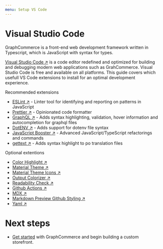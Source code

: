 ```yaml
---
menu: Setup VS Code
---
```


# Visual Studio Code

GraphCommerce is a front-end web development framework written in Typescript,
which is JavaScript with syntax for types.

[Visual Studio Code ↗](https://code.visualstudio.com/) is a code editor
redefined and optimized for building and debugging modern web applications such
as GrahCommerce. Visual Studio Code is free and available on all platforms. This
guide covers which usefull VS Code extensions to install for an optimal
development experience.

Recommended extensions

- [ESLint ↗](https://marketplace.visualstudio.com/items?itemName=dbaeumer.vscode-eslint) -
  Linter tool for identifying and reporting on patterns in JavaScript
- [Prettier ↗](https://marketplace.visualstudio.com/items?itemName=esbenp.prettier-vscode) -
  Opinionated code formatter
- [GraphQL ↗](https://marketplace.visualstudio.com/items?itemName=GraphQL.vscode-graphql) -
  Adds syntax highlighting, validation, hover information and autocompletion for
  graphql files
- [DotENV ↗](https://marketplace.visualstudio.com/items?itemName=mikestead.dotenv) -
  Adds support for dotenv file syntax
- [JavaScript Booster ↗](https://marketplace.visualstudio.com/items?itemName=sburg.vscode-javascript-booster) -
  Advanced JavaScript/TypeScript refactorings and commands
- [gettext ↗](https://marketplace.visualstudio.com/items?itemName=mrorz.language-gettext) -
  Adds syntax highlight to po translation files

Optional extentions

- [Color Highlight ↗](https://marketplace.visualstudio.com/items?itemName=naumovs.color-highlight)
- [Material Theme ↗](https://marketplace.visualstudio.com/items?itemName=Equinusocio.vsc-material-theme)
- [Material Theme Icons ↗](https://marketplace.visualstudio.com/items?itemName=Equinusocio.vsc-material-theme-icons)
- [Output Colorizer ↗](https://marketplace.visualstudio.com/items?itemName=IBM.output-colorizer)
- [Readability Check ↗](https://marketplace.visualstudio.com/items?itemName=jemcclin.readabilitycheck)
- [Github Actions ↗](https://marketplace.visualstudio.com/items?itemName=me-dutour-mathieu.vscode-github-actions)
- [MDX ↗](https://marketplace.visualstudio.com/items?itemName=silvenon.mdx)
- [Markdown Preview Github Styling ↗](https://marketplace.visualstudio.com/items?itemName=bierner.markdown-preview-github-styles)
- [Yaml ↗](https://marketplace.visualstudio.com/items?itemName=redhat.vscode-yaml)

# Next steps

- [Get started](../getting-started/create.md) with GraphCommerce and begin
  building a custom storefront.
